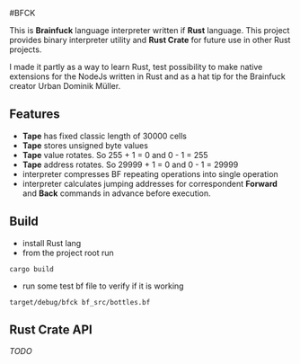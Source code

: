 #BFCK

This is **Brainfuck** language interpreter written if **Rust** language.
This project provides binary interpreter utility and **Rust Crate** for
future use in other Rust projects.

I made it partly as a way to learn Rust, test possibility to make
native extensions for the NodeJs written in Rust and as a hat tip for
the Brainfuck creator Urban Dominik Müller.

## Features
- **Tape** has fixed classic length of 30000 cells
- **Tape** stores unsigned byte values
- **Tape** value rotates. So 255 + 1 = 0 and 0 - 1 = 255
- **Tape** address rotates. So 29999 + 1 = 0 and 0 - 1 = 29999
- interpreter compresses BF repeating operations into
  single operation
- interpreter calculates jumping addresses for correspondent **Forward**
  and **Back** commands in advance before execution.
  
## Build
- install Rust lang
- from the project root run
```
cargo build
```
- run some test bf file to verify if it is working
```
target/debug/bfck bf_src/bottles.bf
```

## Rust Crate API
_TODO_

